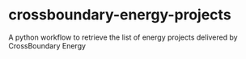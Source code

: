 # crossboundary-energy-projects
A python workflow to retrieve the list of energy projects delivered by CrossBoundary Energy
